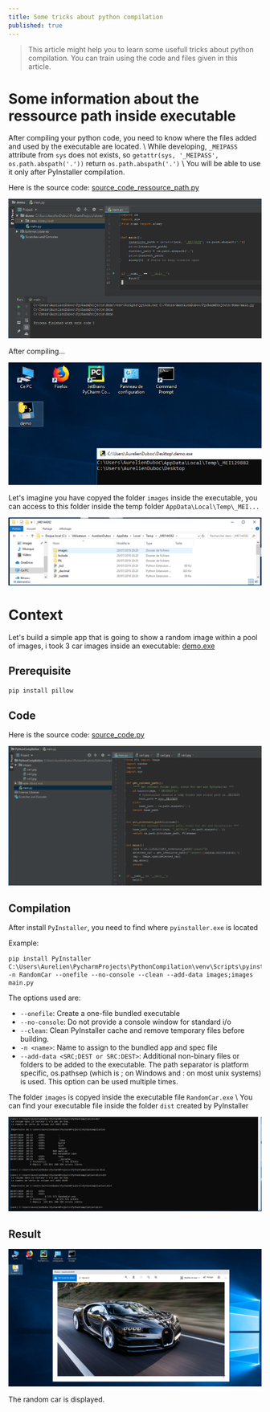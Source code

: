 ```yaml
---
title: Some tricks about python compilation
published: true
---
```


> This article might help you to learn some usefull tricks about python compilation.
> You can train using the code and files given in this article.

# Some information about the ressource path inside executable

After compiling your python code, you need to know where the files added and used by the executable are located. \\
While developing, `_MEIPASS` attribute from `sys` does not exists, so `getattr(sys, '_MEIPASS', os.path.abspath('.'))` return `os.path.abspath('.')` \\
You will be able to use it only after PyInstaller compilation.

Here is the source code: <a href="/images/posts/PythonCompilation/source_code_ressource_path.py">source_code_ressource_path.py</a>

<img src="/images/posts/PythonCompilation/demo1.png">

After compiling...

<img src="/images/posts/PythonCompilation/demo2.png">

Let's imagine you have copyed the folder `images` inside the executable, you can access to this folder inside the temp folder `AppData\Local\Temp\_MEI...`

<img src="/images/posts/PythonCompilation/cmd9.png">

# Context

Let's build a simple app that is going to show a random image within a pool of images, i took 3 car images inside an executable: <a href="/images/posts/PythonCompilation/demo.exe">demo.exe</a>

## Prerequisite

```bash
pip install pillow
```

## Code

Here is the source code: <a href="/images/posts/PythonCompilation/source_code.py">source_code.py</a>

<img src="/images/posts/PythonCompilation/pycharmproject.png">

## Compilation

After install `PyInstaller`, you need to find where `pyinstaller.exe` is located

Example:
```
pip install PyInstaller
C:\Users\Aurelien\PycharmProjects\PythonCompilation\venv\Scripts\pyinstaller.exe -n RandomCar --onefile --no-console --clean --add-data images;images main.py
```

The options used are:
- `--onefile`: Create a one-file bundled executable
- `--no-console`: Do not provide a console window for standard i/o
- `--clean`: Clean PyInstaller cache and remove temporary files before building.
- `-n <name>`: Name to assign to the bundled app and spec file
- `--add-data <SRC;DEST or SRC:DEST>`: Additional non-binary files or folders to be added to the executable. The path separator is platform specific, os.pathsep (which is ; on Windows and : on most unix systems) is used. This option can be used multiple times.

The folder `images` is copyed inside the executable file `RandomCar.exe` \\
You can find your executable file inside the folder `dist` created by PyInstaller

<img src="/images/posts/PythonCompilation/cmd6.png">

## Result 

<img src="/images/posts/PythonCompilation/cmd8.png">

The random car is displayed.
